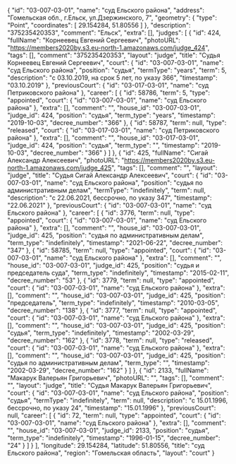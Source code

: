 {
    "id": "03-007-03-01",
    "name": "суд Ельского района",
    "address": "Гомельская обл., г.Ельск, ул.Дзержинского, 7",
    "geometry": {
        "type": "Point",
        "coordinates": [
            29.154284,
            51.80556
        ]
    },
    "description": "375235420353",
    "comment": "Ельск",
    "extra": [],
    "judges": [
        {
            "id": 424,
            "fullName": "Корнеевец Евгений Сергеевич",
            "photoURL": "https://members2020by.s3.eu-north-1.amazonaws.com/judge_424",
            "tags": [],
            "comment": "375235420353",
            "layout": "judge",
            "title": "Судья Корнеевец Евгений Сергеевич",
            "court": {
                "id": "03-007-03-01",
                "name": "суд Ельского района",
                "position": "судья",
                "termType": "years",
                "term": 5,
                "description": "c 03.10.2019, на срок 5 лет, по указу 366",
                "timestamp": "03.10.2019"
            },
            "previousCourt": {
                "id": "03-017-03-01",
                "name": "суд Петриковского района"
            },
            "career": [
                {
                    "id": 58786,
                    "term": 5,
                    "type": "appointed",
                    "court": {
                        "id": "03-007-03-01",
                        "name": "суд Ельского района"
                    },
                    "extra": [],
                    "comment": "",
                    "house_id": "03-007-03-01",
                    "judge_id": 424,
                    "position": "судья",
                    "term_type": "years",
                    "timestamp": "2019-10-03",
                    "decree_number": "366"
                },
                {
                    "id": 58787,
                    "term": null,
                    "type": "released",
                    "court": {
                        "id": "03-017-03-01",
                        "name": "суд Петриковского района"
                    },
                    "extra": [],
                    "comment": "",
                    "house_id": "03-017-03-01",
                    "judge_id": 424,
                    "position": "судья",
                    "term_type": "",
                    "timestamp": "2019-10-03",
                    "decree_number": "366"
                }
            ]
        },
        {
            "id": 425,
            "fullName": "Сигай Александр Алексеевич",
            "photoURL": "https://members2020by.s3.eu-north-1.amazonaws.com/judge_425",
            "tags": [],
            "comment": "",
            "layout": "judge",
            "title": "Судья Сигай Александр Алексеевич",
            "court": {
                "id": "03-007-03-01",
                "name": "суд Ельского района",
                "position": "судья по административным делам",
                "termType": "indefinitely",
                "term": null,
                "description": "c 22.06.2021, бессрочно, по указу 347",
                "timestamp": "22.06.2021"
            },
            "previousCourt": {
                "id": "03-007-03-01",
                "name": "суд Ельского района"
            },
            "career": [
                {
                    "id": 3776,
                    "term": null,
                    "type": "appointed",
                    "court": {
                        "id": "03-007-03-01",
                        "name": "суд Ельского района"
                    },
                    "extra": [],
                    "comment": "",
                    "house_id": "03-007-03-01",
                    "judge_id": 425,
                    "position": "судья по административным делам",
                    "term_type": "indefinitely",
                    "timestamp": "2021-06-22",
                    "decree_number": "347"
                },
                {
                    "id": 58785,
                    "term": null,
                    "type": "appointed",
                    "court": {
                        "id": "03-007-03-01",
                        "name": "суд Ельского района"
                    },
                    "extra": [],
                    "comment": "",
                    "house_id": "03-007-03-01",
                    "judge_id": 425,
                    "position": "судья и председатель суда",
                    "term_type": "indefinitely",
                    "timestamp": "2015-02-11",
                    "decree_number": "53"
                },
                {
                    "id": 3779,
                    "term": null,
                    "type": "appointed",
                    "court": {
                        "id": "03-007-03-01",
                        "name": "суд Ельского района"
                    },
                    "extra": [],
                    "comment": "",
                    "house_id": "03-007-03-01",
                    "judge_id": 425,
                    "position": "председатель",
                    "term_type": "indefinitely",
                    "timestamp": "2010-03-05",
                    "decree_number": "138"
                },
                {
                    "id": 3777,
                    "term": null,
                    "type": "appointed",
                    "court": {
                        "id": "03-007-03-01",
                        "name": "суд Ельского района"
                    },
                    "extra": [],
                    "comment": "",
                    "house_id": "03-007-03-01",
                    "judge_id": 425,
                    "position": "судья",
                    "term_type": "indefinitely",
                    "timestamp": "2002-03-29",
                    "decree_number": "162"
                },
                {
                    "id": 3778,
                    "term": null,
                    "type": "released",
                    "court": {
                        "id": "03-007-03-01",
                        "name": "суд Ельского района"
                    },
                    "extra": [],
                    "comment": "",
                    "house_id": "03-007-03-01",
                    "judge_id": 425,
                    "position": "судья по административным делам",
                    "term_type": "",
                    "timestamp": "2002-03-29",
                    "decree_number": "162"
                }
            ]
        },
        {
            "id": 2133,
            "fullName": "Макарук Валерьян Григорьевич",
            "photoURL": "",
            "tags": [],
            "comment": "",
            "layout": "judge",
            "title": "Судья Макарук Валерьян Григорьевич",
            "court": {
                "id": "03-007-03-01",
                "name": "суд Ельского района",
                "position": "судья",
                "termType": "indefinitely",
                "term": null,
                "description": "c 15.01.1996, бессрочно, по указу 24",
                "timestamp": "15.01.1996"
            },
            "previousCourt": null,
            "career": [
                {
                    "id": 72,
                    "term": null,
                    "type": "appointed",
                    "court": {
                        "id": "03-007-03-01",
                        "name": "суд Ельского района"
                    },
                    "extra": [],
                    "comment": "",
                    "house_id": "03-007-03-01",
                    "judge_id": 2133,
                    "position": "судья",
                    "term_type": "indefinitely",
                    "timestamp": "1996-01-15",
                    "decree_number": "24"
                }
            ]
        }
    ],
    "longitude": 29.154284,
    "latitude": 51.80556,
    "title": "суд Ельского района",
    "region": "Гомельская область",
    "layout": "court"
}